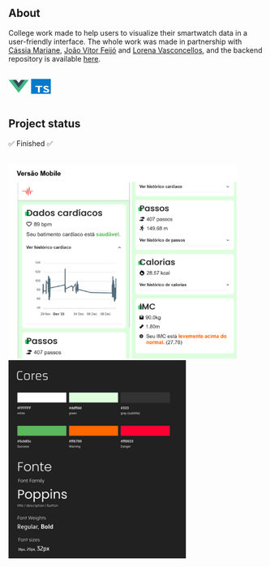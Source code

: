 ## About
College work made to help users to visualize their smartwatch data in a user-friendly interface. The whole work was made in partnership with [Cássia Mariane](https://github.com/cassiamariane), [João Vítor Feijó](https://github.com/joaovitorffeijo) and [Lorena Vasconcellos](https://github.com/lorenavasconcellos), and the backend repository is available [here](https://github.com/joaovitorffeijo/smartwatch-api).<br/>

<div style="display: inline_block"><br>
    <img align="center" alt="VueJS" title="VueJS" height="30" width="40" src="https://raw.githubusercontent.com/devicons/devicon/master/icons/vuejs/vuejs-original.svg">
    <img align="center" alt="Typescript" title="Typescript" height="30" width="40" src="https://raw.githubusercontent.com/devicons/devicon/master/icons/typescript/typescript-original.svg">
</div>
<br/>

## Project status
✅ Finished ✅

<div style="display: inline_block"><br>
    <img src="printscreen_mobile.png" width="450"/>
    <img src="design_system.png" width="350"/>
</div>
<br/>
